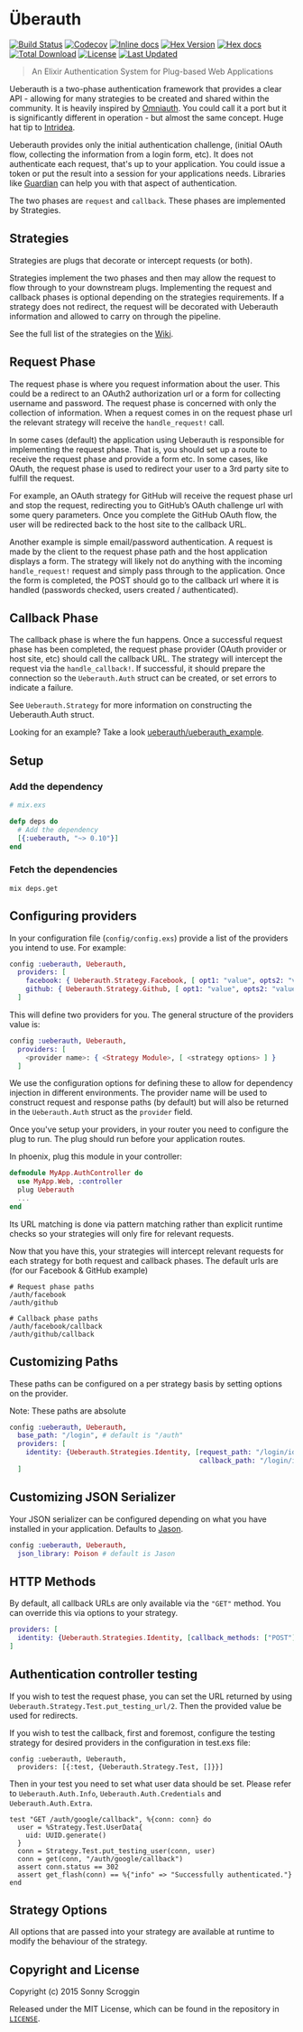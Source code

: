 # Überauth

[![Build Status](https://travis-ci.org/ueberauth/ueberauth.svg?branch=master)](https://travis-ci.org/ueberauth/ueberauth)
[![Codecov](https://codecov.io/gh/ueberauth/ueberauth/branch/master/graph/badge.svg)](https://codecov.io/gh/ueberauth/ueberauth)
[![Inline docs](http://inch-ci.org/github/ueberauth/ueberauth.svg)](http://inch-ci.org/github/ueberauth/ueberauth)
[![Hex Version](http://img.shields.io/hexpm/v/ueberauth.svg)](https://hex.pm/packages/ueberauth)
[![Hex docs](http://img.shields.io/badge/hex.pm-docs-green.svg)](https://hexdocs.pm/ueberauth)
[![Total Download](https://img.shields.io/hexpm/dt/ueberauth.svg)](https://hex.pm/packages/ueberauth)
[![License](https://img.shields.io/hexpm/l/ueberauth.svg)](https://github.com/ueberauth/ueberauth/blob/master/LICENSE)
[![Last Updated](https://img.shields.io/github/last-commit/ueberauth/ueberauth.svg)](https://github.com/ueberauth/ueberauth/commits/master)


> An Elixir Authentication System for Plug-based Web Applications

Ueberauth is a two-phase authentication framework that provides a clear API -
allowing for many strategies to be created and shared within the community. It
is heavily inspired by [Omniauth](https://github.com/intridea/omniauth). You
could call it a port but it is significantly different in operation - but
almost the same concept. Huge hat tip to [Intridea](https://github.com/intridea).

Ueberauth provides only the initial authentication challenge, (initial OAuth
flow, collecting the information from a login form, etc). It does not
authenticate each request, that's up to your application. You could issue a
token or put the result into a session for your applications needs. Libraries
like [Guardian](https://github.com/hassox/guardian) can help you with that
aspect of authentication.

The two phases are `request` and `callback`. These phases are implemented by
Strategies.

## Strategies

Strategies are plugs that decorate or intercept requests (or both).

Strategies implement the two phases and then may allow the request to flow
through to your downstream plugs. Implementing the request and callback phases
is optional depending on the strategies requirements. If a strategy does not
redirect, the request will be decorated with Ueberauth information and
allowed to carry on through the pipeline.

See the full list of the strategies on the [Wiki](https://github.com/ueberauth/ueberauth/wiki/List-of-Strategies).

## Request Phase

The request phase is where you request information about the user. This could
be a redirect to an OAuth2 authorization url or a form for collecting username
and password. The request phase is concerned with only the collection of
information. When a request comes in on the request phase url the relevant
strategy will receive the `handle_request!` call.

In some cases (default) the application using Ueberauth is responsible for
implementing the request phase. That is, you should set up a route to receive
the request phase and provide a form etc. In some cases, like OAuth, the
request phase is used to redirect your user to a 3rd party site to fulfill
the request.

For example, an OAuth strategy for GitHub will receive the request phase url
and stop the request, redirecting you to GitHub’s OAuth challenge url with
some query parameters. Once you complete the GitHub OAuth flow, the user will
be redirected back to the host site to the callback URL.

Another example is simple email/password authentication. A request is made by
the client to the request phase path and the host application displays a form.
The strategy will likely not do anything with the incoming `handle_request!`
request and simply pass through to the application. Once the form is completed,
the POST should go to the callback url where it is handled (passwords checked,
users created / authenticated).

## Callback Phase

The callback phase is where the fun happens. Once a successful request phase has been completed, the request phase provider (OAuth provider or host site, etc)
should call the callback URL. The strategy will intercept the request via the `handle_callback!`. If successful, it should prepare the connection so the `Ueberauth.Auth` struct can be created, or set errors to indicate a failure.

See `Ueberauth.Strategy` for more information on constructing the Ueberauth.Auth struct.

Looking for an example? Take a look [ueberauth/ueberauth_example](https://github.com/ueberauth/ueberauth_example).

## Setup

### Add the dependency

```elixir
# mix.exs

defp deps do
  # Add the dependency
  [{:ueberauth, "~> 0.10"}]
end
```

### Fetch the dependencies

```shell
mix deps.get
```

## Configuring providers

In your configuration file (`config/config.exs`) provide a list of the providers you intend to use. For example:

```elixir
config :ueberauth, Ueberauth,
  providers: [
    facebook: { Ueberauth.Strategy.Facebook, [ opt1: "value", opts2: "value" ] },
    github: { Ueberauth.Strategy.Github, [ opt1: "value", opts2: "value" ] }
  ]
```

This will define two providers for you. The general structure of the providers value is:

```elixir
config :ueberauth, Ueberauth,
  providers: [
    <provider name>: { <Strategy Module>, [ <strategy options> ] }
  ]
```

We use the configuration options for defining these to allow for dependency
injection in different environments. The provider name will be used to construct
request and response paths (by default) but will also be returned in the
`Ueberauth.Auth` struct as the `provider` field.

Once you've setup your providers, in your router you need to configure the plug
to run. The plug should run before your application routes.

In phoenix, plug this module in your controller:

```elixir
defmodule MyApp.AuthController do
  use MyApp.Web, :controller
  plug Ueberauth
  ...
end
```

Its URL matching is done via pattern matching rather than explicit runtime
checks so your strategies will only fire for relevant requests.

Now that you have this, your strategies will intercept relevant requests for
each strategy for both request and callback phases. The default urls are (for
our Facebook & GitHub example)

```
# Request phase paths
/auth/facebook
/auth/github

# Callback phase paths
/auth/facebook/callback
/auth/github/callback
```

## Customizing Paths

These paths can be configured on a per strategy basis by setting options on
the provider.

Note: These paths are absolute

```elixir
config :ueberauth, Ueberauth,
  base_path: "/login", # default is "/auth"
  providers: [
    identity: {Ueberauth.Strategies.Identity, [request_path: "/login/identity",
                                               callback_path: "/login/identity/callback"]}
  ]
```

## Customizing JSON Serializer

Your JSON serializer can be configured depending on what you have installed in your application.  Defaults to [Jason](https://github.com/michalmuskala/jason).

```elixir
config :ueberauth, Ueberauth,
  json_library: Poison # default is Jason
```

## HTTP Methods

By default, all callback URLs are only available via the `"GET"` method. You
can override this via options to your strategy.

```elixir
providers: [
  identity: {Ueberauth.Strategies.Identity, [callback_methods: ["POST"]]}
]
```

## Authentication controller testing
If you wish to test the request phase, you can set
the URL returned by using `Ueberauth.Strategy.Test.put_testing_url/2`.
Then the provided value be used for redirects.

If you wish to test the callback, first and foremost,
configure the testing strategy for desired providers
in the configuration in test.exs file:
```
config :ueberauth, Ueberauth,
  providers: [{:test, {Ueberauth.Strategy.Test, []}}]
```

Then in your test you need to set what user data should be set.
Please refer to `Ueberauth.Auth.Info`, `Ueberauth.Auth.Credentials` and `Ueberauth.Auth.Extra`.
```
test "GET /auth/google/callback", %{conn: conn} do
  user = %Strategy.Test.UserData{
    uid: UUID.generate()
  }
  conn = Strategy.Test.put_testing_user(conn, user)
  conn = get(conn, "/auth/google/callback")
  assert conn.status == 302
  assert get_flash(conn) == %{"info" => "Successfully authenticated."}
end
```

## Strategy Options

All options that are passed into your strategy are available at runtime to
modify the behaviour of the strategy.

## Copyright and License

Copyright (c) 2015 Sonny Scroggin

Released under the MIT License, which can be found in the repository in [`LICENSE`](https://raw.githubusercontent.com/ueberauth/ueberauth/master/LICENSE).
